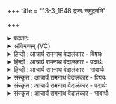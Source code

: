 +++
title = "13-3_1848 द्रप्सः समुद्रमभि"

+++
<details><summary>पदपाठः</summary>

द्र꣣प्सः꣢। स꣣मुद्र꣢म्। स꣢म्। उद्र꣢म्। अ꣣भि꣢। यत्। जि꣡गा꣢꣯ति। प꣡श्य꣢꣯न्। गृ꣡ध्र꣢꣯स्य। च꣡क्ष꣢꣯सा। वि꣡ध꣢꣯र्मन्। वि। ध꣣र्मन्। भानुः꣢। शु꣣क्रे꣡ण꣢। शो꣣चि꣡षा꣢। च꣣कानः꣢। तृ꣣ती꣡ये꣢। च꣣क्रे। र꣡ज꣢꣯सि। प्रि꣣या꣡णि꣢। १८४८।
</details>

<details><summary>अधिमन्त्रम् (VC)</summary>

- वेनः
- वेनो भार्गवः
- त्रिष्टुप्
- धैवतः
</details>

<details><summary>हिन्दी : आचार्य रामनाथ वेदालंकार - विषयः</summary>

अगले मन्त्र में मोक्षावस्था में जीवात्मा का परमात्मदर्शन वर्णित है।
</details>

<details><summary>हिन्दी : आचार्य रामनाथ वेदालंकार - पदार्थः</summary>

पदार्थान्वय -  (द्रप्सः) पानी की बूँद के सदृश अणु परिमाणवाला जीवात्मा (यत्) जब (समुद्रम् अभि) आनन्द के सागर परमात्मा की ओर (जिगाति) जाता है, तब (विधर्मन्) विशेष रूप से धारक मोक्षलोक में वह जीव उस परमात्मा को (गृध्रस्य चक्षसा) गिद्ध जैसी तीव्र दृष्टि से (पश्यन्) देखता है। (तृतीये रजसि) तृतीय धाम मोक्ष-लोक में (शुक्रेण) पवित्र (शोचिषा) तेज से (चकानः) प्रदीप्त होता हुआ (भानुः) परमात्मा-रूप सूर्य उस जीवात्मा के (प्रियाणि) आनन्द-वर्षा के प्रदान आदि अभीष्टों को (चक्रे) सिद्ध करता है ॥३॥ इस मन्त्र में परमात्मा में भानुत्त्व का आरोप होने से रूपक अलङ्कार है ॥३॥
</details>

<details><summary>हिन्दी : आचार्य रामनाथ वेदालंकार - भावार्थः</summary>

भावार्थ -  मोक्ष के लिए प्रयत्न करता हुआ जीव रस सींचनेवाले तेजस्वी जगदीश्वर को प्राप्त करके रस-सिक्त और तेजस्वी हो जाता है ॥३॥ इस खण्ड में मनुष्य की आकाङ्क्षा, वेदवाणी, ब्रह्मानन्द-धारा, प्राण और जीवात्मा की मोक्षप्राप्ति का वर्णन होने से इस खण्ड की पूर्व खण्ड के साथ सङ्गति है ॥ बीसवें अध्याय में सप्तम खण्ड समाप्त ॥ बीसवाँ अध्याय समाप्त ॥ नवम प्रपाठक का द्वितीय अर्ध समाप्त ॥
</details>

<details><summary>संस्कृत : आचार्य रामनाथ वेदालंकार - विषयः</summary>

अथ मोक्षावस्थायां जीवात्मनः परमात्मदर्शनमुच्यते।
</details>

<details><summary>संस्कृत : आचार्य रामनाथ वेदालंकार - पदार्थः</summary>

पदार्थान्वय -  (द्रप्सः) जलबिन्दुवद् अणुपरिमाणो जीवात्मा (यत्) यदा (समुद्रम् अभि) आनन्दरसागारं परमात्मानं प्रति (जिगाति) गच्छति। [जिगातिः गतिकर्मा। निघं० २।१४।] तदा (विधर्मन्) विधर्मणि विशेषेण धारके मोक्षलोके स जीवस्तं परमात्मानम् (गृध्रस्य चक्षसा) गृध्रस्य इव तीव्रदृष्ट्या (पश्यन्) अवलोकयन् भवति। (तृतीये रजसि) तृतीये धामनि मोक्षलोके (शुक्रेण) पवित्रेण (शोचिषा) तेजसा (चकानः) दीप्यमानः [कनी दीप्तिकान्तिगतिषु, भ्वादिः।] (भानुः) परमात्मसूर्यः, तस्य जीवात्मनः (प्रियाणि) आनन्दवृष्टिप्रदानादीनि अभीप्सितानि (चक्रे) साधयति ॥३॥ अस्मिन् मन्त्रे परमात्मनि भानुत्वारोपाद् रूपकालङ्कारः ॥३॥
</details>

<details><summary>संस्कृत : आचार्य रामनाथ वेदालंकार - भावार्थः</summary>

भावार्थ -  मोक्षाय प्रयतमानो जीवो रससेक्तारं तेजस्विनं जगदीश्वरं प्राप्य रससिक्तस्तेजोमयश्च जायते ॥३॥ अस्मिन् खण्डे मनुष्याकाङ्क्षाया वेदवाचो ब्रह्मानन्दधारायाः प्राणस्य जीवात्मनो मोक्षप्राप्तेश्च वर्णनादेतत्खण्डस्य पूर्वखण्डेन संगतिरस्ति ॥
</details>